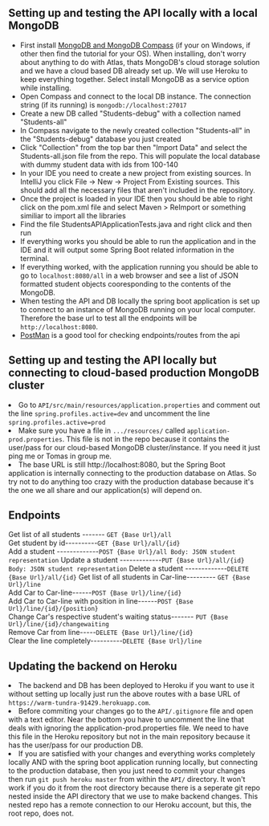 <h2>Setting up and testing the API locally with a local MongoDB</h2>

<ul>
<li>First install <a href=https://docs.mongodb.com/manual/tutorial/install-mongodb-on-windows/#run-mongodb-community-edition-as-a-windows-service>MongoDB and MongoDB Compass</a> (if your on Windows, if other then find the tutorial for your OS).  When installing, don't worry about anything to do with Atlas, thats MongoDB's cloud storage solution and we have a cloud based DB already set up.  We will use Heroku to keep everything together.  Select install MongoDB as a service option while installing.</li>
  
<li>Open Compass and connect to the local DB instance.  The connection string (if its running) is <code>mongodb://localhost:27017</code>

<li>Create a new DB called "Students-debug" with a collection named "Students-all"</li>

<li>In Compass navigate to the newly created collection "Students-all" in the "Students-debug" database you just created</li>

<li>Click "Collection" from the top bar then "Import Data" and select the Students-all.json file from the repo.  This will populate the local database with dummy student data with ids from 100-140</li>

<li>In your IDE you need to create a new project from existing sources.  In IntelliJ you click File -> New -> Project From Existing sources. This should add all the necessary files that aren't included in the repository.</li>

<li>Once the project is loaded in your IDE then you should be able to right click on the pom.xml file and select Maven > ReImport or something similiar to import all the libraries</li>

<li>Find the file StudentsAPIApplicationTests.java and right click and then run</li>

<li>If everything works you should be able to run the application and in the IDE and it will output some Spring Boot related information in the terminal.</li>


<li>If everything worked, with the application running you should be able to go to <code>localhost:8080/all</code> in a web browser and see a list of JSON formatted student objects cooresponding to the contents of the MongoDB.</li>

<li>When testing the API and DB locally the spring boot application is set up to connect to an instance of MongoDB running on your local computer.  Therefore the base url to test all the endpoints will be <code>http://localhost:8080</code>. </li>

<li><a href="https://www.getpostman.com">PostMan</a> is a good tool for checking endpoints/routes from the api</li>

</ul>

<h2>Setting up and testing the API locally but connecting to cloud-based production MongoDB cluster</h2>

<li> Go to <code>API/src/main/resources/application.properties</code> and comment out the line <code>spring.profiles.active=dev</code> and uncomment the line <code>spring.profiles.active=prod</code>

<li> Make sure you have a file in <code>.../resources/</code> called <code>application-prod.properties</code>.  This file is not in the repo because it contains the user/pass for our cloud-based MongoDB cluster/instance.  If you need it just ping me or Tomas in group me.</li>

<li>The base URL is still http://localhost:8080, but the Spring Boot application is internally connecting to the production database on Atlas.  So try not to do anything too crazy with the production database because it's the one we all share and our application(s) will depend on.</li>

<h2>Endpoints</h2>

Get list of all students ------- `GET {Base Url}/all`\
Get student by id----------`GET {Base Url}/all/{id}`\
Add a student -------------`POST {Base Url}/all Body: JSON student representation`
Update a student -------------`PUT {Base Url}/all/{id} Body: JSON student representation`
Delete a student -------------`DELETE {Base Url}/all/{id}`
Get list of all students in Car-line--------- `GET {Base Url}/line`\
Add Car to Car-line------`POST {Base Url}/line/{id}`\
Add Car to Car-line with position in line------`POST {Base Url}/line/{id}/{position}`\
Change Car's respective student's waiting status------- `PUT {Base Url}/line/{id}/changewaiting`\
Remove Car from line-----`DELETE {Base Url}/line/{id}`\
Clear the line completely----------`DELETE {Base Url}/line`

<h2>Updating the backend on Heroku</h2>

<li>The backend and DB has been deployed to Heroku if you want to use it without setting up locally just run the above routes with a base URL of <code>https://warm-tundra-91429.herokuapp.com</code>.

<li>Before commiting your changes go to the <code>API/.gitignore</code> file and open with a text editor.  Near the bottom you have to uncomment the line that deals with ignoring the application-prod.properties file.  We need to have this file in the Heroku repository but not in the main repository because it has the user/pass for our production DB.</li>

<li>If you are satisfied with your changes and everything works completely locally AND with the spring boot application running locally, but connecting to the production database, then you just need to commit your changes then run <code>git push heroku master</code> from within the <code>API/</code> directory.  It won't work if you do it from the root directory because there is a seperate git repo nested inside the API directory that we use to make backend changes.  This nested repo has a remote connection to our Heroku account, but this, the root repo, does not.</li>